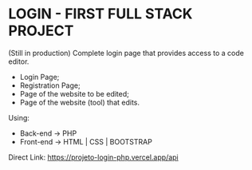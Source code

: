 # LOGIN - FIRST FULL STACK PROJECT
(Still in production) Complete login page that provides access to a code editor.

- Login Page;
- Registration Page;
- Page of the website to be edited;
- Page of the website (tool) that edits.

Using:
- Back-end -> PHP
- Front-end -> HTML | CSS | BOOTSTRAP

Direct Link: https://projeto-login-php.vercel.app/api
